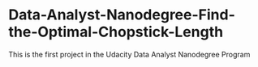 # Data-Analyst-Nanodegree-Find-the-Optimal-Chopstick-Length
This is the first project in the Udacity Data Analyst Nanodegree Program
